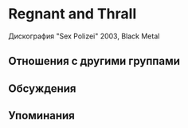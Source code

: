 # Regnant and Thrall

Дискография
"Sex Polizei" 2003, Black Metal

## Отношения с другими группами


## Обсуждения


## Упоминания

